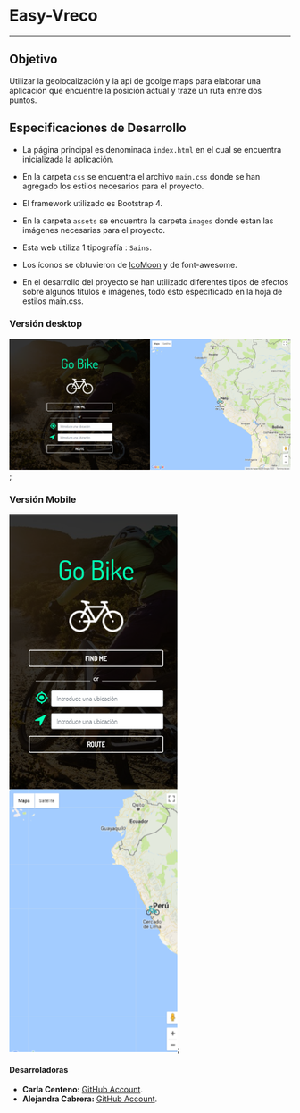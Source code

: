 # Easy-Vreco
---
## Objetivo

Utilizar la geolocalización y la api de goolge maps para elaborar una aplicación que encuentre la posición actual y traze un ruta entre dos puntos.



## Especificaciones de Desarrollo

* La página principal es denominada `index.html` en el cual se encuentra inicializada la aplicación.

* En la carpeta `css` se encuentra el archivo `main.css` donde se han agregado los  estilos necesarios para el proyecto.

* El framework utilizado es Bootstrap 4.

* En la carpeta `assets` se encuentra la carpeta `images` donde estan las imágenes necesarias para el proyecto.

* Esta web utiliza 1 tipografía :   `Sains`.


* Los íconos se obtuvieron de  [IcoMoon](https://icomoon.io/app/) y de font-awesome.

* En el desarrollo del proyecto se han utilizado diferentes tipos de efectos sobre algunos títulos e imágenes, todo esto especificado en la hoja de estilos main.css.


### Versión desktop

![desktop](assets/docs/img1.png);


### Versión Mobile

![desktop](assets/docs/img2.png);


#### Desarroladoras

* **Carla Centeno:** [GitHub Account](https://github.com/carlacentenor).
* **Alejandra Cabrera:** [GitHub Account](https://github.com/AlejandraCP).  
